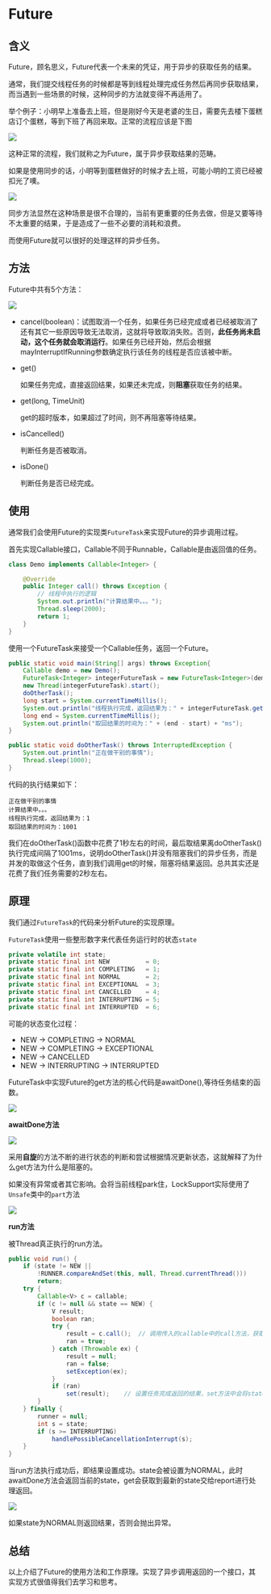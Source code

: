# Future

## 含义

Future，顾名思义，Future代表一个未来的凭证，用于异步的获取任务的结果。

通常，我们提交线程任务的时候都是等到线程处理完成任务然后再同步获取结果，而当遇到一些场景的时候，这种同步的方法就变得不再适用了。

举个例子：小明早上准备去上班，但是刚好今天是老婆的生日，需要先去楼下蛋糕店订个蛋糕，等到下班了再回来取。正常的流程应该是下图

![](http://img.fosuchao.com/20200305192624.png)

这种正常的流程，我们就称之为Future，属于异步获取结果的范畴。

如果是使用同步的话，小明等到蛋糕做好的时候才去上班，可能小明的工资已经被扣光了噢。

![](http://img.fosuchao.com/20200305202028.png)

同步方法显然在这种场景是很不合理的，当前有更重要的任务去做，但是又要等待不太重要的结果，于是造成了一些不必要的消耗和浪费。

而使用Future就可以很好的处理这样的异步任务。

## 方法

Future中共有5个方法：

![](http://img.fosuchao.com/20200305193143.png)

- cancel(boolean)：试图取消一个任务，如果任务已经完成或者已经被取消了还有其它一些原因导致无法取消，这就将导致取消失败。否则，**此任务尚未启动，这个任务就会取消运行**。如果任务已经开始，然后会根据mayInterruptIfRunning参数确定执行该任务的线程是否应该被中断。

- get()

  如果任务完成，直接返回结果，如果还未完成，则**阻塞**获取任务的结果。

- get(long, TimeUnit)

  get的超时版本，如果超过了时间，则不再阻塞等待结果。

- isCancelled()

  判断任务是否被取消。

- isDone()

  判断任务是否已经完成。

## 使用

通常我们会使用Future的实现类`FutureTask`来实现Future的异步调用过程。

首先实现Callable接口，Callable不同于Runnable，Callable是由返回值的任务。

```java
class Demo implements Callable<Integer> {

    @Override
    public Integer call() throws Exception {
        // 线程中执行的逻辑
        System.out.println("计算结果中。。。");
        Thread.sleep(2000);
        return 1;
    }
}
```

使用一个FutureTask来接受一个Callable任务，返回一个Future。

```java
public static void main(String[] args) throws Exception{
    Callable demo = new Demo();
    FutureTask<Integer> integerFutureTask = new FutureTask<Integer>(demo);
    new Thread(integerFutureTask).start();
    doOtherTask();
    long start = System.currentTimeMillis();
    System.out.println("线程执行完成，返回结果为：" + integerFutureTask.get());
    long end = System.currentTimeMillis();
    System.out.println("取回结果的时间为：" + (end - start) + "ms");
}

public static void doOtherTask() throws InterruptedException {
    System.out.println("正在做干别的事情");
    Thread.sleep(1000);
}
```

代码的执行结果如下：

```
正在做干别的事情
计算结果中。。。
线程执行完成，返回结果为：1
取回结果的时间为：1001
```

我们在doOtherTask()函数中花费了1秒左右的时间，最后取结果离doOtherTask()执行完成间隔了1001ms，说明doOtherTask()并没有阻塞我们的异步任务，而是并发的取做这个任务，直到我们调用get的时候，阻塞将结果返回。总共其实还是花费了我们任务需要的2秒左右。

## 原理

我们通过`FutureTask`的代码来分析Future的实现原理。

`FutureTask`使用一些整形数字来代表任务运行时的状态`state`

```java
private volatile int state;
private static final int NEW          = 0;
private static final int COMPLETING   = 1;
private static final int NORMAL       = 2;
private static final int EXCEPTIONAL  = 3;
private static final int CANCELLED    = 4;
private static final int INTERRUPTING = 5;
private static final int INTERRUPTED  = 6;
```

可能的状态变化过程：

* NEW -> COMPLETING -> NORMAL
* NEW -> COMPLETING -> EXCEPTIONAL
* NEW -> CANCELLED
* NEW -> INTERRUPTING -> INTERRUPTED

FutureTask中实现Future的get方法的核心代码是awaitDone(),等待任务结束的函数。

![](http://img.fosuchao.com/20200305195748.png)

**awaitDone方法**

![](http://img.fosuchao.com/20200305200813.png)

采用**自旋**的方法不断的进行状态的判断和尝试根据情况更新状态，这就解释了为什么get方法为什么是阻塞的。

如果没有异常或者其它影响。会将当前线程park住，LockSupport实际使用了`Unsafe`类中的`part`方法

![](http://img.fosuchao.com/20200305201047.png)

**run方法**

被Thread真正执行的run方法。

```java
public void run() {
    if (state != NEW ||
        !RUNNER.compareAndSet(this, null, Thread.currentThread()))
        return;
    try {
        Callable<V> c = callable;
        if (c != null && state == NEW) {
            V result;
            boolean ran;
            try {
                result = c.call();	// 调用传入的callable中的call方法，获取返回结果。
                ran = true;
            } catch (Throwable ex) {
                result = null;
                ran = false;
                setException(ex);
            }
            if (ran)
                set(result);	// 设置任务完成返回的结果，set方法中会将state设置为NORMAL
        }
    } finally {
        runner = null;
        int s = state;
        if (s >= INTERRUPTING)
            handlePossibleCancellationInterrupt(s);
    }
}
```

当run方法执行成功后，即结果设置成功。state会被设置为NORMAL，此时awaitDone方法会返回当前的state，get会获取到最新的state交给report进行处理返回。

![](http://img.fosuchao.com/20200305201505.png)

如果state为NORMAL则返回结果，否则会抛出异常。

## 总结

以上介绍了Future的使用方法和工作原理。实现了异步调用返回的一个接口，其实现方式很值得我们去学习和思考。